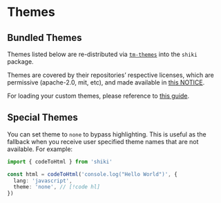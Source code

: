# Themes

## Bundled Themes

Themes listed below are re-distributed via [`tm-themes`](https://github.com/shikijs/textmate-grammars-themes/tree/main/packages/tm-themes) into the `shiki` package.

<ThemesList />

Themes are covered by their repositories’ respective licenses, which are permissive (apache-2.0, mit, etc), and made available in [this NOTICE](https://github.com/shikijs/textmate-grammars-themes/blob/main/packages/tm-themes/NOTICE).

For loading your custom themes, please reference to [this guide](/guide/load-theme).

## Special Themes

You can set theme to `none` to bypass highlighting. This is useful as the fallback when you receive user specified theme names that are not available. For example:

```ts twoslash theme:none
import { codeToHtml } from 'shiki'

const html = codeToHtml('console.log("Hello World")', {
  lang: 'javascript',
  theme: 'none', // [!code hl]
})
```


